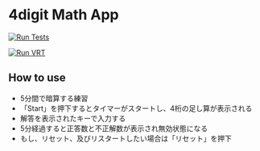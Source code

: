 # 4digit Math App
[![Run Tests](https://github.com/tohhiro/math-app/actions/workflows/test.yml/badge.svg)](https://github.com/tohhiro/math-app/actions/workflows/test.yml)

[![Run VRT](https://github.com/tohhiro/math-app/actions/workflows/vrt.yml/badge.svg)](https://github.com/tohhiro/math-app/actions/workflows/vrt.yml)

## How to use
- 5分間で暗算する練習
- 「Start」を押下するとタイマーがスタートし、4桁の足し算が表示される
- 解答を表示されたキーで入力する
- 5分経過すると正答数と不正解数が表示され無効状態になる
- もし、リセット、及びリスタートしたい場合は「リセット」を押下